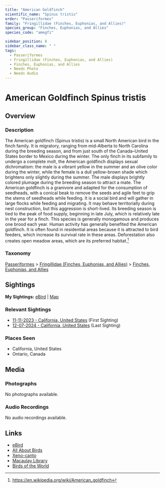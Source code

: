 ```yaml
---
title: "American Goldfinch"
scientific_name: "Spinus tristis"
order: "Passeriformes"
family: "Fringillidae (Finches, Euphonias, and Allies)"
species_group: "Finches, Euphonias, and Allies"
species_code: "amegfi"

sidebar_position: 8
sidebar_class_name: " "
tags: 
  - Passeriformes
  - Fringillidae (Finches, Euphonias, and Allies)
  - Finches, Euphonias, and Allies
  - Needs Photo
  - Needs Audio
---
```


# American Goldfinch <span className='sci_name'>Spinus tristis</span>

## Overview

### Description
The American goldfinch (Spinus tristis) is a small North American bird in the finch family. It is migratory, ranging from mid-Alberta to North Carolina during the breeding season, and from just south of the Canada–United States border to Mexico during the winter.
The only finch in its subfamily to undergo a complete molt, the American goldfinch displays sexual dichromatism: the male is a vibrant yellow in the summer and an olive color during the winter, while the female is a dull yellow-brown shade which brightens only slightly during the summer. The male displays brightly colored plumage during the breeding season to attract a mate.
The American goldfinch is a granivore and adapted for the consumption of seedheads, with a conical beak to remove the seeds and agile feet to grip the stems of seedheads while feeding. It is a social bird and will gather in large flocks while feeding and migrating. It may behave territorially during nest construction, but this aggression is short-lived. Its breeding season is tied to the peak of food supply, beginning in late July, which is relatively late in the year for a finch. This species is generally monogamous and produces one brood each year.
Human activity has generally benefited the American goldfinch. It is often found in residential areas because it is attracted to bird feeders, which increase its survival rate in these areas. Deforestation also creates open meadow areas, which are its preferred habitat.[^1]

[^1]: https://en.wikipedia.org/wiki/American_goldfinch

### Taxonomy
[Passeriformes](/tags/passeriformes) > [Fringillidae (Finches, Euphonias, and Allies)](/tags/fringillidae-finches-euphonias-and-allies) > [Finches, Euphonias, and Allies](/tags/finches-euphonias-and-allies)


## Sightings

**My Sightings:** [eBird](https://ebird.org/lifelist?r=world&time=life&spp=amegfi) | [Map](/map?species_code=amegfi)

### Relevant Sightings

* [11-11-2023 - California, United States](https://ebird.org/checklist/S154259403) (First Sighting)
* [12-07-2024 - California, United States](https://ebird.org/checklist/S204701057) (Last Sighting)

### Places Seen

* California, United States
* Ontario, Canada



## Media
### Photographs
No photographs available.

### Audio Recordings
No audio recordings available.

## Links
* [eBird](https://ebird.org/species/amegfi) 
* [All About Birds](https://www.allaboutbirds.org/guide/amegfi) 
* [Xeno-canto](https://www.xeno-canto.org/species/spinus-tristis) 
* [Macaulay Library](https://search.macaulaylibrary.org/catalog?taxonCode=amegfi&sort=rating_rank_desc)
* [Birds of the World](https://birdsoftheworld.org/bow/species/amegfi)
